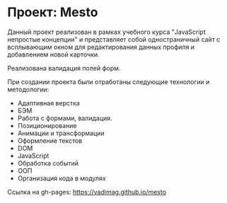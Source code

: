# Проект: Mesto

Данный проект реализован в рамках учебного курса "JavaScript непростые концепции" и
представляет собой одностраничный сайт c всплывающим окном для редактирования данных профиля и добавлением новой карточки.

Реализована валидация полей форм.

При создании проекта были отработаны следующие технологии и методологии:
* Адаптивная верстка
* БЭМ
* Работа с формами, валидация.
* Позиционирование
* Анимации и трансформации
* Оформление текстов
* DOM
* JavaScript
* Обработка событий
* ООП
* Организация кода в модулях

Cсылка на gh-pages:
https://vadimag.github.io/mesto
